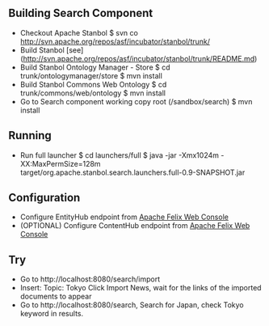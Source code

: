 ## Building Search Component

* Checkout Apache Stanbol
	$ svn co http://svn.apache.org/repos/asf/incubator/stanbol/trunk/
* Build Stanbol [see] (http://svn.apache.org/repos/asf/incubator/stanbol/trunk/README.md)
* Build Stanbol Ontology Manager - Store
	$ cd trunk/ontologymanager/store
	$ mvn install
* Build Stanbol Commons Web Ontology
	$ cd trunk/commons/web/ontology
	$ mvn install
* Go to Search component working copy root (/sandbox/search)
	$ mvn install
	
## Running

* Run full launcher 
	$ cd  launchers/full
	$ java -jar -Xmx1024m -XX:MaxPermSize=128m target/org.apache.stanbol.search.launchers.full-0.9-SNAPSHOT.jar

## Configuration

* Configure EntityHub endpoint from [Apache Felix Web Console](http://localhost:8080/system/console/configMgr/org.apache.stanbol.search.engines.location.LocationSearchEngine)
* (OPTIONAL) Configure ContentHub endpoint from [Apache Felix Web Console](http://localhost:8080/system/console/configMgr/org.apache.stanbol.search.helper.cnn.imp.CNNImporterImp)

## Try

* Go to http://localhost:8080/search/import
* Insert:
	Topic: Tokyo
  Click Import News, wait for the links of the imported documents to appear
* Go to http://localhost:8080/search, Search for Japan, check Tokyo keyword in results.
	
